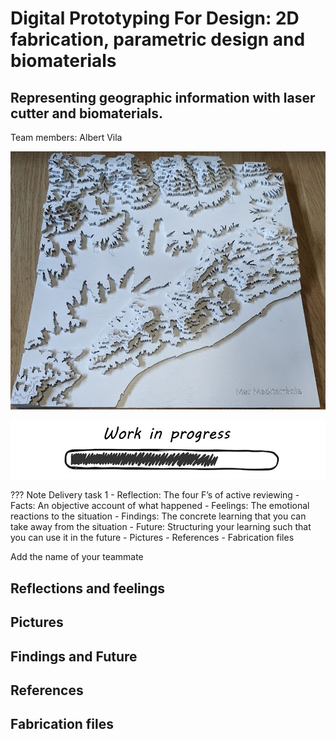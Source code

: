 # **Digital Prototyping For Design: 2D fabrication, parametric design and biomaterials**

## Representing geographic information with laser cutter and biomaterials.

Team members: Albert Vila


![Maqueta](../../images/Maqueta.JPG)

![WIP](../../images/WIP.png)



??? Note Delivery task 1
    - Reflection: The four F’s of active reviewing
    - Facts: An objective account of what happened
    - Feelings: The emotional reactions to the situation
    - Findings: The concrete learning that you can take away from the situation
    - Future: Structuring your learning such that you can use it in the future
    - Pictures
    - References
    - Fabrication files

Add the name of your teammate

## Reflections and feelings

## Pictures

## Findings and Future

## References

## Fabrication files




